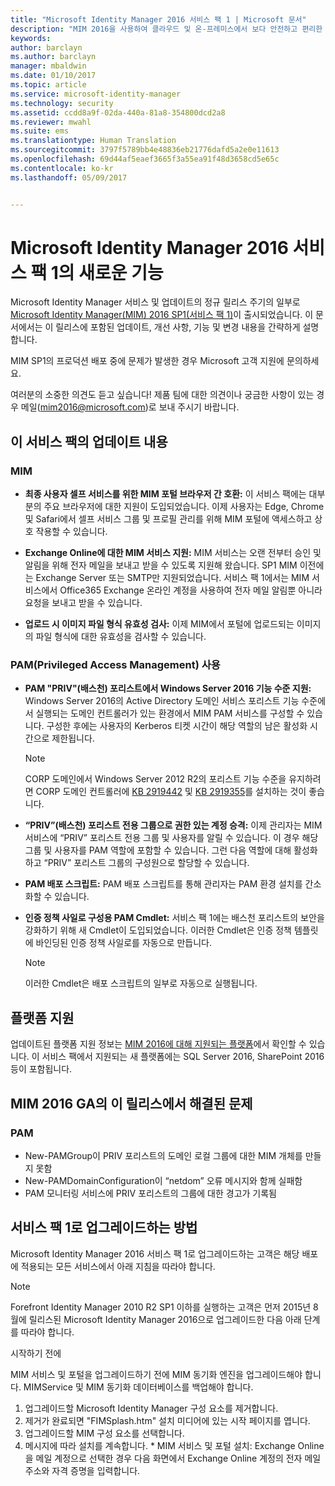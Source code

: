 ```yaml
---
title: "Microsoft Identity Manager 2016 서비스 팩 1 | Microsoft 문서"
description: "MIM 2016을 사용하여 클라우드 및 온-프레미스에서 보다 안전하고 편리한 ID 관리 환경을 만드는 방법을 이해합니다."
keywords: 
author: barclayn
ms.author: barclayn
manager: mbaldwin
ms.date: 01/10/2017
ms.topic: article
ms.service: microsoft-identity-manager
ms.technology: security
ms.assetid: ccdd8a9f-02da-440a-81a8-354800dcd2a8
ms.reviewer: mwahl
ms.suite: ems
ms.translationtype: Human Translation
ms.sourcegitcommit: 3797f5789bb4e48836eb21776dafd5a2e0e11613
ms.openlocfilehash: 69d44af5eaef3665f3a55ea91f48d3658cd5e65c
ms.contentlocale: ko-kr
ms.lasthandoff: 05/09/2017


---
```

# <a name="whats-new-for-microsoft-identity-manager-2016-service-pack-1"></a>Microsoft Identity Manager 2016 서비스 팩 1의 새로운 기능 #

Microsoft Identity Manager 서비스 및 업데이트의 정규 릴리스 주기의 일부로 [Microsoft Identity Manager(MIM) 2016 SP1(서비스 팩 1)](https://msdn.microsoft.com/subscriptions/downloads/?fileid=70212#searchTerm=&Languages=en&PageSize=10&PageIndex=0&FileId=70212)이 출시되었습니다. 이 문서에서는 이 릴리스에 포함된 업데이트, 개선 사항, 기능 및 변경 내용을 간략하게 설명합니다.

MIM SP1의 프로덕션 배포 중에 문제가 발생한 경우 Microsoft 고객 지원에 문의하세요.

여러분의 소중한 의견도 듣고 싶습니다! 제품 팀에 대한 의견이나 궁금한 사항이 있는 경우 메일([mim2016@microsoft.com](mailto:mim2016@microsoft.com))로 보내 주시기 바랍니다.



## <a name="updates-in-this-service-pack"></a>이 서비스 팩의 업데이트 내용 #

### <a name="mim"></a>MIM

- **최종 사용자 셀프 서비스를 위한 MIM 포털 브라우저 간 호환:** 이 서비스 팩에는 대부분의 주요 브라우저에 대한 지원이 도입되었습니다. 이제 사용자는 Edge, Chrome 및 Safari에서 셀프 서비스 그룹 및 프로필 관리를 위해 MIM 포털에 액세스하고 상호 작용할 수 있습니다.

- **Exchange Online에 대한 MIM 서비스 지원:** MIM 서비스는 오랜 전부터 승인 및 알림을 위해 전자 메일을 보내고 받을 수 있도록 지원해 왔습니다. SP1 MIM 이전에는 Exchange Server 또는 SMTP만 지원되었습니다. 서비스 팩 1에서는 MIM 서비스에서 Office365 Exchange 온라인 계정을 사용하여 전자 메일 알림뿐 아니라 요청을 보내고 받을 수 있습니다.

- **업로드 시 이미지 파일 형식 유효성 검사:** 이제 MIM에서 포털에 업로드되는 이미지의 파일 형식에 대한 유효성을 검사할 수 있습니다.

### <a name="privileged-access-managementpam"></a>PAM(Privileged Access Management) 사용

- **PAM "PRIV"(배스천) 포리스트에서 Windows Server 2016 기능 수준 지원:** Windows Server 2016의 Active Directory 도메인 서비스 포리스트 기능 수준에서 실행되는 도메인 컨트롤러가 있는 환경에서 MIM PAM 서비스를 구성할 수 있습니다. 구성한 후에는 사용자의 Kerberos 티켓 시간이 해당 역할의 남은 활성화 시간으로 제한됩니다.

    >[!Note]
    CORP 도메인에서 Windows Server 2012 R2의 포리스트 기능 수준을 유지하려면 CORP 도메인 컨트롤러에 [KB 2919442](https://support.microsoft.com/en-us/kb/2919442) 및 [KB 2919355](https://support.microsoft.com/en-us/kb/2919355)를 설치하는 것이 좋습니다.

- **“PRIV”(배스천) 포리스트 전용 그룹으로 권한 있는 계정 승격:** 이제 관리자는 MIM 서비스에 “PRIV” 포리스트 전용 그룹 및 사용자를 알릴 수 있습니다. 이 경우 해당 그룹 및 사용자를 PAM 역할에 포함할 수 있습니다.  그런 다음 역할에 대해 활성화하고 “PRIV” 포리스트 그룹의 구성원으로 할당할 수 있습니다.

- **PAM 배포 스크립트:** PAM 배포 스크립트를 통해 관리자는 PAM 환경 설치를 간소화할 수 있습니다.

- **인증 정책 사일로 구성용 PAM Cmdlet:** 서비스 팩 1에는 배스천 포리스트의 보안을 강화하기 위해 새 Cmdlet이 도입되었습니다. 이러한 Cmdlet은 인증 정책 템플릿에 바인딩된 인증 정책 사일로를 자동으로 만듭니다.

    >[!Note]
    이러한 Cmdlet은 배포 스크립트의 일부로 자동으로 실행됩니다.


## <a name="platform-support"></a>플랫폼 지원
업데이트된 플랫폼 지원 정보는 [MIM 2016에 대해 지원되는 플랫폼](microsoft-identity-manager-2016-supported-platforms.md)에서 확인할 수 있습니다.  이 서비스 팩에서 지원되는 새 플랫폼에는 SQL Server 2016, SharePoint 2016 등이 포함됩니다.

## <a name="issues-fixed-in-this-release-from-mim-2016-general-availability"></a>MIM 2016 GA의 이 릴리스에서 해결된 문제

### <a name="pam"></a>PAM
- New-PAMGroup이 PRIV 포리스트의 도메인 로컬 그룹에 대한 MIM 개체를 만들지 못함
- New-PAMDomainConfiguration이 “netdom” 오류 메시지와 함께 실패함
- PAM 모니터링 서비스에 PRIV 포리스트의 그룹에 대한 경고가 기록됨

## <a name="how-to-upgrade-to-service-pack-1"></a>서비스 팩 1로 업그레이드하는 방법

Microsoft Identity Manager 2016 서비스 팩 1로 업그레이드하는 고객은 해당 배포에 적용되는 모든 서비스에서 아래 지침을 따라야 합니다.

>[!Note]
>Forefront Identity Manager 2010 R2 SP1 이하를 실행하는 고객은 먼저 2015년 8월에 릴리스된 Microsoft Identity Manager 2016으로 업그레이드한 다음 아래 단계를 따라야 합니다.

시작하기 전에

MIM 서비스 및 포털을 업그레이드하기 전에 MIM 동기화 엔진을 업그레이드해야 합니다.
MIMService 및 MIM 동기화 데이터베이스를 백업해야 합니다.

  1. 업그레이드할 Microsoft Identity Manager 구성 요소를 제거합니다.
  2. 제거가 완료되면 "FIMSplash.htm" 설치 미디어에 있는 시작 페이지를 엽니다.
  3. 업그레이드할 MIM 구성 요소를 선택합니다.
  4. 메시지에 따라 설치를 계속합니다.
    * MIM 서비스 및 포털 설치: Exchange Online을 메일 계정으로 선택한 경우 다음 화면에서 Exchange Online 계정의 전자 메일 주소와 자격 증명을 입력합니다.


